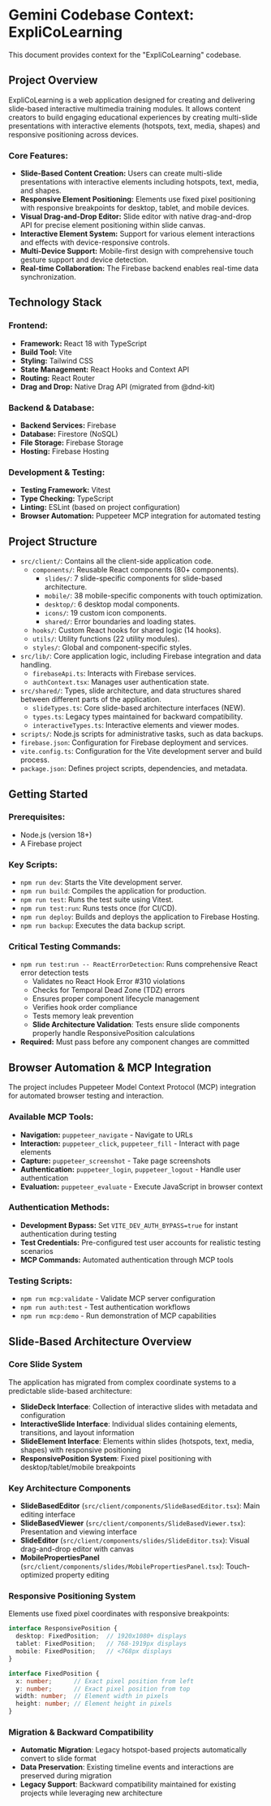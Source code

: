 # Gemini Codebase Context: ExpliCoLearning

This document provides context for the "ExpliCoLearning" codebase.

## Project Overview

ExpliCoLearning is a web application designed for creating and delivering slide-based interactive multimedia training modules. It allows content creators to build engaging educational experiences by creating multi-slide presentations with interactive elements (hotspots, text, media, shapes) and responsive positioning across devices.

### Core Features:

*   **Slide-Based Content Creation:** Users can create multi-slide presentations with interactive elements including hotspots, text, media, and shapes.
*   **Responsive Element Positioning:** Elements use fixed pixel positioning with responsive breakpoints for desktop, tablet, and mobile devices.
*   **Visual Drag-and-Drop Editor:** Slide editor with native drag-and-drop API for precise element positioning within slide canvas.
*   **Interactive Element System:** Support for various element interactions and effects with device-responsive controls.
*   **Multi-Device Support:** Mobile-first design with comprehensive touch gesture support and device detection.
*   **Real-time Collaboration:** The Firebase backend enables real-time data synchronization.

## Technology Stack

### Frontend:

*   **Framework:** React 18 with TypeScript
*   **Build Tool:** Vite
*   **Styling:** Tailwind CSS
*   **State Management:** React Hooks and Context API
*   **Routing:** React Router
*   **Drag and Drop:** Native Drag API (migrated from @dnd-kit)

### Backend & Database:

*   **Backend Services:** Firebase
*   **Database:** Firestore (NoSQL)
*   **File Storage:** Firebase Storage
*   **Hosting:** Firebase Hosting

### Development & Testing:

*   **Testing Framework:** Vitest
*   **Type Checking:** TypeScript
*   **Linting:** ESLint (based on project configuration)
*   **Browser Automation:** Puppeteer MCP integration for automated testing

## Project Structure

*   `src/client/`: Contains all the client-side application code.
    *   `components/`: Reusable React components (80+ components).
        *   `slides/`: 7 slide-specific components for slide-based architecture.
        *   `mobile/`: 38 mobile-specific components with touch optimization.
        *   `desktop/`: 6 desktop modal components.
        *   `icons/`: 19 custom icon components.
        *   `shared/`: Error boundaries and loading states.
    *   `hooks/`: Custom React hooks for shared logic (14 hooks).
    *   `utils/`: Utility functions (22 utility modules).
    *   `styles/`: Global and component-specific styles.
*   `src/lib/`: Core application logic, including Firebase integration and data handling.
    *   `firebaseApi.ts`: Interacts with Firebase services.
    *   `authContext.tsx`: Manages user authentication state.
*   `src/shared/`: Types, slide architecture, and data structures shared between different parts of the application.
    *   `slideTypes.ts`: Core slide-based architecture interfaces (NEW).
    *   `types.ts`: Legacy types maintained for backward compatibility.
    *   `interactiveTypes.ts`: Interactive elements and viewer modes.
*   `scripts/`: Node.js scripts for administrative tasks, such as data backups.
*   `firebase.json`: Configuration for Firebase deployment and services.
*   `vite.config.ts`: Configuration for the Vite development server and build process.
*   `package.json`: Defines project scripts, dependencies, and metadata.

## Getting Started

### Prerequisites:

*   Node.js (version 18+)
*   A Firebase project

### Key Scripts:

*   `npm run dev`: Starts the Vite development server.
*   `npm run build`: Compiles the application for production.
*   `npm run test`: Runs the test suite using Vitest.
*   `npm run test:run`: Runs tests once (for CI/CD).
*   `npm run deploy`: Builds and deploys the application to Firebase Hosting.
*   `npm run backup`: Executes the data backup script.

### Critical Testing Commands:

*   `npm run test:run -- ReactErrorDetection`: Runs comprehensive React error detection tests
    *   Validates no React Hook Error #310 violations
    *   Checks for Temporal Dead Zone (TDZ) errors  
    *   Ensures proper component lifecycle management
    *   Verifies hook order compliance
    *   Tests memory leak prevention
    *   **Slide Architecture Validation**: Tests ensure slide components properly handle ResponsivePosition calculations
*   **Required:** Must pass before any component changes are committed

## Browser Automation & MCP Integration

The project includes Puppeteer Model Context Protocol (MCP) integration for automated browser testing and interaction.

### Available MCP Tools:
*   **Navigation:** `puppeteer_navigate` - Navigate to URLs
*   **Interaction:** `puppeteer_click`, `puppeteer_fill` - Interact with page elements
*   **Capture:** `puppeteer_screenshot` - Take page screenshots
*   **Authentication:** `puppeteer_login`, `puppeteer_logout` - Handle user authentication
*   **Evaluation:** `puppeteer_evaluate` - Execute JavaScript in browser context

### Authentication Methods:
*   **Development Bypass:** Set `VITE_DEV_AUTH_BYPASS=true` for instant authentication during testing
*   **Test Credentials:** Pre-configured test user accounts for realistic testing scenarios
*   **MCP Commands:** Automated authentication through MCP tools

### Testing Scripts:
*   `npm run mcp:validate` - Validate MCP server configuration
*   `npm run auth:test` - Test authentication workflows
*   `npm run mcp:demo` - Run demonstration of MCP capabilities

## Slide-Based Architecture Overview

### Core Slide System
The application has migrated from complex coordinate systems to a predictable slide-based architecture:

*   **SlideDeck Interface**: Collection of interactive slides with metadata and configuration
*   **InteractiveSlide Interface**: Individual slides containing elements, transitions, and layout information
*   **SlideElement Interface**: Elements within slides (hotspots, text, media, shapes) with responsive positioning
*   **ResponsivePosition System**: Fixed pixel positioning with desktop/tablet/mobile breakpoints

### Key Architecture Components

*   **SlideBasedEditor** (`src/client/components/SlideBasedEditor.tsx`): Main editing interface
*   **SlideBasedViewer** (`src/client/components/SlideBasedViewer.tsx`): Presentation and viewing interface  
*   **SlideEditor** (`src/client/components/slides/SlideEditor.tsx`): Visual drag-and-drop editor with canvas
*   **MobilePropertiesPanel** (`src/client/components/slides/MobilePropertiesPanel.tsx`): Touch-optimized property editing

### Responsive Positioning System
Elements use fixed pixel coordinates with responsive breakpoints:
```typescript
interface ResponsivePosition {
  desktop: FixedPosition;  // 1920x1080+ displays
  tablet: FixedPosition;   // 768-1919px displays  
  mobile: FixedPosition;   // <768px displays
}

interface FixedPosition {
  x: number;      // Exact pixel position from left
  y: number;      // Exact pixel position from top  
  width: number;  // Element width in pixels
  height: number; // Element height in pixels
}
```

### Migration & Backward Compatibility
*   **Automatic Migration**: Legacy hotspot-based projects automatically convert to slide format
*   **Data Preservation**: Existing timeline events and interactions are preserved during migration
*   **Legacy Support**: Backward compatibility maintained for existing projects while leveraging new architecture
